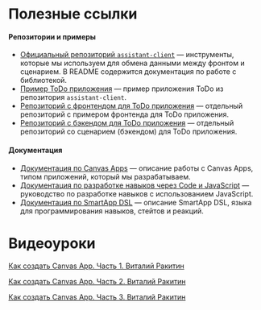 # Полезные ссылки

#### Репозитории и примеры

- [Официальный репозиторий `assistant-client`](https://github.com/sberdevices/assistant-client) — инструменты, которые мы используем для обмена данными между фронтом и сценарием. В README содержится документация по работе с библиотекой.
- [Пример ToDo приложения](https://github.com/sberdevices/assistant-client/tree/main/examples/todo-canvas-app) — пример приложения ToDo из репозитория `assistant-client`.
- [Репозиторий с фронтендом для ToDo приложения](https://github.com/sberdevices/todo-canvas-app) — отдельный репозиторий с примером фронтенда для ToDo приложения.
- [Репозиторий с бэкендом для ToDo приложения](https://github.com/sberdevices/todo-canvas-app-backend) — отдельный репозиторий со сценарием (бэкендом) для ToDo приложения.

#### Документация

- [Документация по Canvas Apps](https://developers.sber.ru/docs/ru/va/canvas/title-page) — описание работы с Canvas Apps, типом приложений, который мы разрабатываем.
- [Документация по разработке навыков через Code и JavaScript](https://developers.sber.ru/docs/ru/va/code/overview) — руководство по разработке навыков с использованием JavaScript.
- [Документация по SmartApp DSL](https://developers.sber.ru/docs/ru/va/code/sa-dsl/overview) — описание SmartApp DSL, языка для программирования навыков, стейтов и реакций.

# Видеоуроки

<tabs>
  <tab title="Часть 1">

  [Как создать Canvas App. Часть 1. Виталий Ракитин](https://www.youtube.com/watch?v=2_AbcyfzHTo)
  
</tab>

  <tab title="Часть 2">

  [Как создать Canvas App. Часть 2. Виталий Ракитин](https://www.youtube.com/watch?v=5sco9g9cCZU)
  
</tab>

  <tab title="Часть 3">
  
[Как создать Canvas App. Часть 3. Виталий Ракитин](https://www.youtube.com/watch?v=ZkJvSpqQXmE)
  
</tab>
</tabs>
